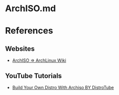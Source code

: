 # ArchISO.md

# References

## Websites

* [ArchISO => ArchLinux Wiki](https://wiki.archlinux.org/title/Archiso)

## YouTube Tutorials

* [Build Your Own Distro With Archiso BY DistroTube](https://www.youtube.com/watch?v=tSGGBbJBgvk)
